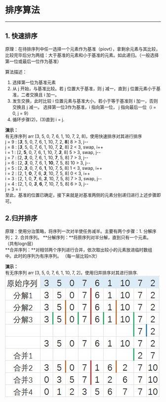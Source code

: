 # 排序算法
----------
## 1. 快速排序
原理：在待排序列中任一选择一个元素作为基准（piovt），拿剩余元素与其比较，比较完毕后分为两组：大于基准的元素和小于基准的元素。如此递归。（一般选择第一位或最后一位作为基准）

算法描述：  
1. 选择第一位为基准元素  
2. 从 j 开始，与基准比较。若 j 位置大于基准，则 j 减一，直到 j 位置元素小于基准，二者交换且 i 加一。  
3. 发生交换，此时比较 i 位置元素与基准大小，若小于等于基准则 i 加一，否则交换且 j 减一。 
选择第一位3作为基准，i 指向第一位， j 指向最后一位（i = 0, j = 9）  
4. 循环步骤(2)，(3)直到 i = j.  
  
**演示：**  
有无序序列 arr [3, 5, 0, 7, 6, 1, 10, 7, 2, 8]，使用快速排序对其进行排序    
j = 9 : [***3***, 5, 0, 7, 6, 1, 10, 7, 2, **8**] 8 > 3, j--   
j = 8 : [***3***, 5, 0, 7, 6, 1, 10, 7, **2**, 8] 2 < 3, swap, i++  
i = 1 : [2, **5**, 0, 7, 6, 1, 10, 7, ***3***, 8] 5 > 3, swap, j--  
j = 7 : [2, ***3***, 0, 7, 6, 1, 10, **7**, 5, 8] 7 > 3, j--  
j = 6 : [2, ***3***, 0, 7, 6, 1, **10**, 7, 5, 8] 10 > 3, j--  
j = 5 : [2, ***3***, 0, 7, 6, **1**, 10, 7, 5, 8] 1 < 3, swap, i++   
i = 2 : [2, 1, **0**, 7, 6, ***3***, 10, 7, 5, 8] 0 < 3, i++  
i = 3 : [2, 1, 0, **7**, 6, ***3***, 10, 7, 5, 8] 7 > 3, swap, j--  
j = 4 : [2, 1, 0, ***3***, **6**, 7, 10, 7, 5, 8] 6 > 3, j--  
j = 3 = i  
至此，基准的位置已确定，接下来就是对基准两侧的元素分别递归进行上述步骤即可。

## 2.归并排序
原理：使用分治策略，将序列一次对半使任务减半。主要有两个步骤：1. 分解序列； 2. 合并序列。
**分解序列：**将原序列对半分解，直到只有一个元素。 （共有logn层）  
**合并序列：**对相邻两个序列进行合并，依次取出较小的元素放进临时数组中。此时的序列为有序序列。  （每一层比较n次）

**演示：**  
有无序序列 arr [3, 5, 0, 7, 6, 1, 10, 7, 2]，使用归并排序对其进行排序.
![](https://raw.githubusercontent.com/vseventeen/Learning/c5d18fd60ba9dbf4a780c720efac0fd57f971905/src/com/sortingalgorithm/MergeSort.JPG)
 


